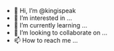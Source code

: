 - 👋 Hi, I’m @kingispeak
- 👀 I’m interested in ...
- 🌱 I’m currently learning ...
- 💞️ I’m looking to collaborate on ...
- 📫 How to reach me ...

<!---
kingispeak/kingispeak is a ✨ special ✨ repository because its `README.md` (this file) appears on your GitHub profile.
You can click the Preview link to take a look at your changes.
--->

